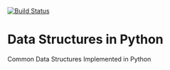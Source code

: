 [![Build Status](https://travis-ci.org/taciogt/data-structures-in-python.svg?branch=master)](https://travis-ci.org/taciogt/data-structures-in-python)

# Data Structures in Python

Common Data Structures Implemented in Python

